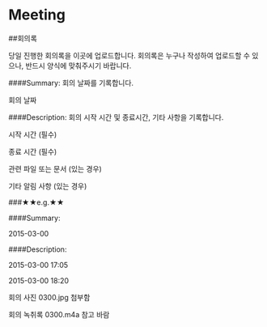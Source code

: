 # Meeting
##회의록

당일 진행한 회의록을 이곳에 업로드합니다.
회의록은 누구나 작성하여 업로드할 수 있으나, 반드시 양식에 맞춰주시기 바랍니다.

####Summary: 회의 날짜를 기록합니다.

회의 날짜


####Description: 회의 시작 시간 및 종료시간, 기타 사항을 기록합니다.

시작 시간 (필수)

종료 시간 (필수)

관련 파일 또는 문서 (있는 경우)

기타 알림 사항 (있는 경우)




###★★e.g.★★

####Summary:

2015-03-00


####Description:

2015-03-00 17:05

2015-03-00 18:20

회의 사진 0300.jpg 첨부함

회의 녹취록 0300.m4a 참고 바람
